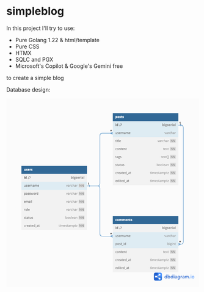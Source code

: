 # simpleblog

In this project I'll try to use:
- Pure Golang 1.22 & html/template
- Pure CSS
- HTMX 
- SQLC and PGX
- Microsoft's Copilot & Google's Gemini free

to create a simple blog

Database design:

![image info](./pictures/simple_blog.png)


